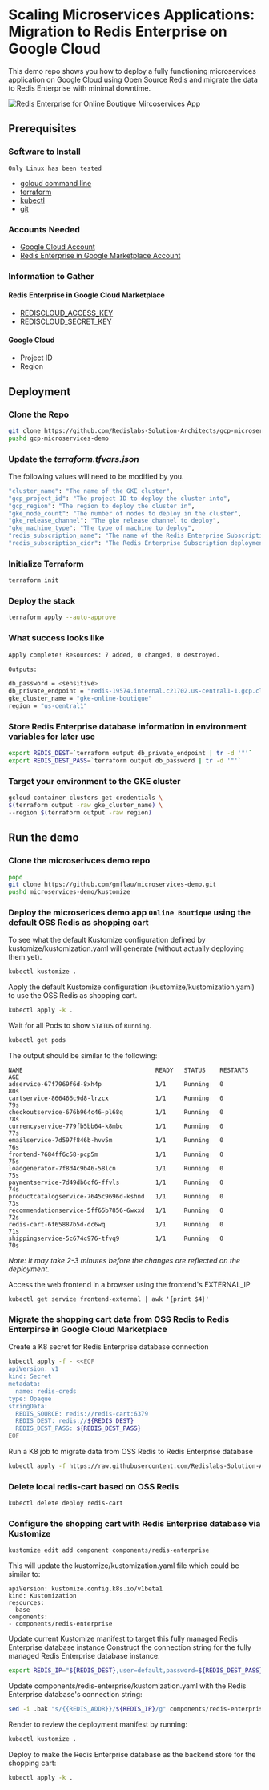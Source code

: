 # Scaling Microservices Applications: Migration to Redis Enterprise on Google Cloud
  
This demo repo shows you how to deploy a fully functioning microservices application on Google Cloud using Open Source Redis and migrate the data to Redis Enterprise with minimal downtime. 

![Redis Enterprise for Online Boutique Mircoservices App](./img/redis-enterprise.png)

## Prerequisites 
### Software to Install
`Only Linux has been tested`
* [gcloud command line](https://cloud.google.com/sdk/docs/install)
* [terraform](https://www.terraform.io/downloads)
* [kubectl](https://kubernetes.io/docs/tasks/tools/)
* [git](https://git-scm.com/book/en/v2/Getting-Started-Installing-Git)

### Accounts Needed
* [Google Cloud Account](https://console.cloud.google.com/)
* [Redis Enterprise in Google Marketplace Account](https://console.cloud.google.com/marketplace/product/redis-marketplace-isaas/redis-enterprise-cloud-flexible-plan)
### Information to Gather
#### Redis Enterprise in Google Cloud Marketplace
* [REDISCLOUD_ACCESS_KEY](https://docs.redis.com/latest/rc/api/get-started/enable-the-api/)
* [REDISCLOUD_SECRET_KEY](https://docs.redis.com/latest/rc/api/get-started/manage-api-keys/#secret)
#### Google Cloud
* Project ID
* Region
  
    
## Deployment
### Clone the Repo
```bash
git clone https://github.com/Redislabs-Solution-Architects/gcp-microservices-demo.git
pushd gcp-microservices-demo
```
### Update the *terraform.tfvars.json*
The following values will need to be modified by you.
```bash
"cluster_name": "The name of the GKE cluster",
"gcp_project_id": "The project ID to deploy the cluster into",
"gcp_region": "The region to deploy the cluster in",
"gke_node_count": "The number of nodes to deploy in the cluster",
"gke_release_channel": "The gke release channel to deploy",
"gke_machine_type": "The type of machine to deploy",
"redis_subscription_name": "The name of the Redis Enterprise Subscription",
"redis_subscription_cidr": "The Redis Enterprise Subscription deployment's CIDR"
```
### Initialize Terraform
```bash
terraform init
```
### Deploy the stack
```bash
terraform apply --auto-approve
```
### What success looks like  
```bash
Apply complete! Resources: 7 added, 0 changed, 0 destroyed.

Outputs:

db_password = <sensitive>
db_private_endpoint = "redis-19574.internal.c21702.us-central1-1.gcp.cloud.rlrcp.com:19574"
gke_cluster_name = "gke-online-boutique"
region = "us-central1"
```

### Store Redis Enterprise database information in environment variables for later use
```bash
export REDIS_DEST=`terraform output db_private_endpoint | tr -d '"'`
export REDIS_DEST_PASS=`terraform output db_password | tr -d '"'`
```
       
### Target your environment to the GKE cluster
```bash
gcloud container clusters get-credentials \
$(terraform output -raw gke_cluster_name) \
--region $(terraform output -raw region)
```
  
   
## Run the demo
### Clone the microserivces demo repo
```bash
popd
git clone https://github.com/gmflau/microservices-demo.git
pushd microservices-demo/kustomize
```
  
### Deploy the microserices demo app `Online Boutique` using the default OSS Redis as shopping cart 
To see what the default Kustomize configuration defined by kustomize/kustomization.yaml will generate (without actually deploying them yet).
```bash
kubectl kustomize .
```
Apply the default Kustomize configuration (kustomize/kustomization.yaml) to use the OSS Redis as shopping cart.
```bash
kubectl apply -k .
```
Wait for all Pods to show `STATUS` of `Running`.
```bash
kubectl get pods
```
The output should be similar to the following:
```
NAME                                     READY   STATUS    RESTARTS   AGE
adservice-67f7969f6d-8xh4p               1/1     Running   0          80s
cartservice-866466c9d8-lrzcx             1/1     Running   0          79s
checkoutservice-676b964c46-pl68q         1/1     Running   0          78s
currencyservice-779fb5bb64-k8mbc         1/1     Running   0          77s
emailservice-7d597f846b-hvv5m            1/1     Running   0          76s
frontend-7684ff6c58-pcp5m                1/1     Running   0          75s
loadgenerator-7f8d4c9b46-58lcn           1/1     Running   0          75s
paymentservice-7d49db6cf6-ffvls          1/1     Running   0          74s
productcatalogservice-7645c9696d-kshnd   1/1     Running   0          73s
recommendationservice-5ff65b7856-6wxxd   1/1     Running   0          72s
redis-cart-6f65887b5d-dc6wq              1/1     Running   0          71s
shippingservice-5c674c976-tfvq9          1/1     Running   0          70s
```
  
_Note: It may take 2-3 minutes before the changes are reflected on the deployment._

Access the web frontend in a browser using the frontend's EXTERNAL_IP
```
kubectl get service frontend-external | awk '{print $4}'
```
  
### Migrate the shopping cart data from OSS Redis to Redis Enterpirse in Google Cloud Marketplace
Create a K8 secret for Redis Enterprise database connection
```bash
kubectl apply -f - <<EOF
apiVersion: v1
kind: Secret
metadata:
  name: redis-creds
type: Opaque
stringData:
  REDIS_SOURCE: redis://redis-cart:6379
  REDIS_DEST: redis://${REDIS_DEST}
  REDIS_DEST_PASS: ${REDIS_DEST_PASS}
EOF
```   
Run a K8 job to migrate data from OSS Redis to Redis Enterprise database
```bash
kubectl apply -f https://raw.githubusercontent.com/Redislabs-Solution-Architects/gcp-microservices-demo/main/redis-migrator-job.yaml
```

### Delete local redis-cart based on OSS Redis
```bash
kubectl delete deploy redis-cart
```
 
### Configure the shopping cart with Redis Enterprise database via Kustomize
```bash
kustomize edit add component components/redis-enterprise
```
  
This will update the kustomize/kustomization.yaml file which could be similar to:
```
apiVersion: kustomize.config.k8s.io/v1beta1
kind: Kustomization
resources:
- base
components:
- components/redis-enterprise
```

Update current Kustomize manifest to target this fully managed Redis Enterprise database instance Construct the connection string for the fully managed Redis Enterprise database instance:
```bash
export REDIS_IP="${REDIS_DEST},user=default,password=${REDIS_DEST_PASS}"
```  
Update components/redis-enterprise/kustomization.yaml with the Redis Enterprise database's connection string:
```bash
sed -i .bak "s/{{REDIS_ADDR}}/${REDIS_IP}/g" components/redis-enterprise/kustomization.yaml
```

Render to review the deployment manifest by running:
```bash
kubectl kustomize .
```
  
Deploy to make the Redis Enterprise database as the backend store for the shopping cart:
```bash
kubectl apply -k .
```

 
